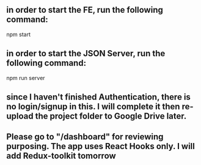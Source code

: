 ## in order to start the FE, run the following command:

npm start

## in order to start the JSON Server, run the following command:

npm run server

## since I haven't finished Authentication, there is no login/signup in this. I will complete it then re-upload the project folder to Google Drive later.

## Please go to "/dashboard" for reviewing purposing. The app uses React Hooks only. I will add Redux-toolkit tomorrow
